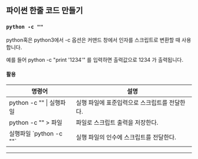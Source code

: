 ## 파이썬 한줄 코드 만들기

### `python -c ""`

python혹은 python3에서 -c 옵션은 커맨드 창에서 인자를 스크립트로 변환할 때 사용합니다.

예를 들어 
    python -c "print '1234'"
를 입력하면 출력값으로 
    1234
가 출력됩니다.

#### 활용
명령어 | 설명
---|---
python -c "" \| 실행파일 | 실행 파일에 표준입력으로 스크립트를 전달한다.
python -c "" > 파일 | 파일로 스크립트 출력을 저장한다.
실행파일 \`python -c ""\` | 실행 파일의 인수에 스크립트를 전달한다.

---